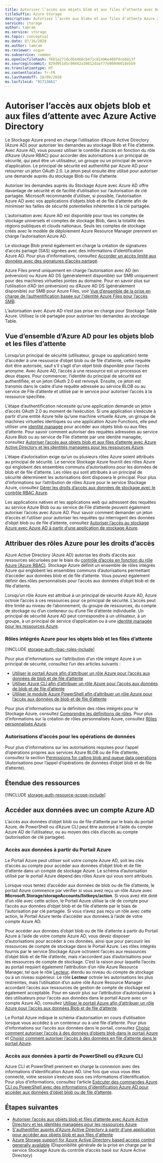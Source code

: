 ```yaml
---
title: Autoriser l’accès aux objets blob et aux files d’attente avec Active Directory
titleSuffix: Azure Storage
description: Autorisez l’accès aux blobs et aux files d’attente Azure à l’aide d’Azure Active Directory (Azure AD). Attribuez des rôles Azure pour les droits d’accès. Accédez aux données avec un compte Azure AD.
services: storage
author: tamram
ms.service: storage
ms.topic: conceptual
ms.date: 07/16/2020
ms.author: tamram
ms.reviewer: ozgun
ms.subservice: common
ms.openlocfilehash: f681a271dcd64468cb471c81496e489f0ce8413f
ms.sourcegitcommit: 829d951d5c90442a38012daaf77e86046018e5b9
ms.translationtype: HT
ms.contentlocale: fr-FR
ms.lasthandoff: 10/09/2020
ms.locfileid: "91713661"
---
```

# <a name="authorize-access-to-blobs-and-queues-using-azure-active-directory"></a>Autoriser l’accès aux objets blob et aux files d’attente avec Azure Active Directory

Le Stockage Azure prend en charge l’utilisation d’Azure Active Directory (Azure AD) pour autoriser les demandes au stockage Blob et File d’attente. Avec Azure AD, vous pouvez utiliser le contrôle d’accès en fonction du rôle d’Azure (Azure RBAC) pour accorder des autorisations à un principal de sécurité, qui peut être un utilisateur, un groupe ou un principal de service d’application. Le principal de sécurité est authentifié par Azure AD pour retourner un jeton OAuth 2.0. Le jeton peut ensuite être utilisé pour autoriser une demande auprès du stockage Blob ou File d’attente.

Autoriser les demandes auprès du Stockage Azure avec Azure AD offre davantage de sécurité et de facilité d’utilisation sur l’autorisation de clé partagée. Microsoft recommande d’utiliser, si possible, l’autorisation Azure AD avec vos applications d’objets blob et de file d’attente afin de minimiser les failles de sécurité potentielles inhérentes à la clé partagée.

L’autorisation avec Azure AD est disponible pour tous les comptes de stockage universels et comptes de stockage Blob, dans la totalité des régions publiques et clouds nationaux. Seuls les comptes de stockage créés avec le modèle de déploiement Azure Resource Manager prennent en charge l’autorisation Azure AD.

Le stockage Blob prend également en charge la création de signatures d’accès partagé (SAS) signées avec des informations d’identification Azure AD. Pour plus d’informations, consultez [Accorder un accès limité aux données avec des signatures d’accès partagé](storage-sas-overview.md).

Azure Files prend uniquement en charge l’autorisation avec AD (en préversion) ou Azure AD DS (généralement disponible) sur SMB uniquement pour des machines virtuelles jointes au domaine. Pour en savoir plus sur l’utilisation d’AD (en préversion) ou d’Azure AD DS (généralement disponible) sur SMB pour Azure Files, voir [Vue d’ensemble de la prise en charge de l’authentification basée sur l’identité Azure Files pour l’accès SMB](../files/storage-files-active-directory-overview.md).

L’autorisation avec Azure AD n’est pas prise en charge pour Stockage Table Azure. Utilisez la clé partagée pour autoriser les demandes au stockage Table.

## <a name="overview-of-azure-ad-for-blobs-and-queues"></a>Vue d’ensemble d’Azure AD pour les objets blob et les files d’attente

Lorsqu’un principal de sécurité (utilisateur, groupe ou application) tente d’accéder à une ressource d’objet blob ou de file d’attente, cette requête doit être autorisée, sauf s’il s’agit d’un objet blob disponible pour l’accès anonyme. Avec Azure AD, l’accès à une ressource est un processus en deux étapes. Pour commencer, l’identité du principal de sécurité est authentifiée, et un jeton OAuth 2.0 est renvoyé. Ensuite, ce jeton est transmis dans le cadre d’une requête adressée au service BLOB ou au service de File d’attente et utilisé par le service pour autoriser l’accès à la ressource spécifiée.

L’étape d’authentification nécessite qu’une application demande un jeton d’accès OAuth 2.0 au moment de l’exécution. Si une application s’exécute à partir d’une entité Azure telle qu’une machine virtuelle Azure, un groupe de machines virtuelles identiques ou une application Azure Functions, elle peut utiliser une [identité managée](../../active-directory/managed-identities-azure-resources/overview.md) pour accéder aux objets blob ou aux files d’attente. Pour savoir comment autoriser des requêtes adressées au service Azure Blob ou au service de File d’attente par une identité managée, consultez [Autoriser l’accès aux objets blob et aux files d’attente avec Azure Active Directory et les identités managées pour les ressources Azure](storage-auth-aad-msi.md).

L’étape d’autorisation exige qu’un ou plusieurs rôles Azure soient attribués au principal de sécurité. Le service Stockage Azure fournit des rôles Azure qui englobent des ensembles communs d’autorisations pour les données de blob et de file d’attente. Les rôles qui sont attribués à un principal de sécurité déterminent les autorisations dont disposera le principal. Pour plus d’informations sur l’attribution de rôles Azure pour le service Stockage Azure, consultez [Gérer les droits d’accès aux données de stockage avec le contrôle RBAC Azure](storage-auth-aad-rbac.md).

Les applications natives et les applications web qui adressent des requêtes au service Azure Blob ou au service de File d’attente peuvent également autoriser l’accès avec Azure AD. Pour savoir comment demander un jeton d’accès et l’utiliser pour autoriser les requêtes qui interrogent des données d’objet blob ou de file d’attente, consultez [Autoriser l’accès au stockage Azure avec Azure AD à partir d’une application de stockage Azure](storage-auth-aad-app.md).

## <a name="assign-azure-roles-for-access-rights"></a>Attribuer des rôles Azure pour les droits d’accès

Azure Active Directory (Azure AD) autorise les droits d’accès aux ressources sécurisées par le biais du [contrôle d’accès en fonction du rôle Azure (Azure RBAC)](../../role-based-access-control/overview.md). Stockage Azure définit un ensemble de rôles intégrés Azure qui englobent les ensembles communs d’autorisations permettant d’accéder aux données blob et de file d’attente. Vous pouvez également définir des rôles personnalisés pour l’accès aux données d’objet blob et de file d’attente.

Lorsqu’un rôle Azure est attribué à un principal de sécurité Azure AD, Azure octroie l’accès à ces ressources pour ce principal de sécurité. L’accès peut être limité au niveau de l’abonnement, du groupe de ressources, du compte de stockage ou d’un conteneur ou d’une file d’attente individuelle. Un principal de sécurité Azure AD peut correspondre à un utilisateur, à un groupe, à un principal de service d’application ou à une [identité managée pour les ressources Azure](../../active-directory/managed-identities-azure-resources/overview.md).

### <a name="azure-built-in-roles-for-blobs-and-queues"></a>Rôles intégrés Azure pour les objets blob et les files d’attente

[!INCLUDE [storage-auth-rbac-roles-include](../../../includes/storage-auth-rbac-roles-include.md)]

Pour plus d’informations sur l’attribution d’un rôle intégré Azure à un principal de sécurité, consultez l’un des articles suivants :

- [Utiliser le portail Azure afin d’attribuer un rôle Azure pour l’accès aux données de blob et de file d’attente](storage-auth-aad-rbac-portal.md)
- [Utiliser Azure CLI afin d’attribuer un rôle Azure pour l’accès aux données de blob et de file d’attente](storage-auth-aad-rbac-cli.md)
- [Utiliser le module Azure PowerShell afin d’attribuer un rôle Azure pour l’accès aux données de blob et de file d’attente](storage-auth-aad-rbac-powershell.md)

Pour plus d’informations sur la définition des rôles intégrés pour le Stockage Azure, consultez [Comprendre les définitions de rôles](../../role-based-access-control/role-definitions.md#management-and-data-operations). Pour plus d’informations sur la création de rôles personnalisés Azure, consultez [Rôles personnalisés Azure](../../role-based-access-control/custom-roles.md).

### <a name="access-permissions-for-data-operations"></a>Autorisations d’accès pour les opérations de données

Pour plus d’informations sur les autorisations requises pour l’appel d’opérations propres aux services Azure BLOB ou de File d’attente, consultez la section [Permissions for calling blob and queue data operations](https://docs.microsoft.com/rest/api/storageservices/authorize-with-azure-active-directory#permissions-for-calling-blob-and-queue-data-operations) (Autorisations pour l’appel d’opérations de données d’objet blob et de file d’attente).

## <a name="resource-scope"></a>Étendue des ressources

[!INCLUDE [storage-auth-resource-scope-include](../../../includes/storage-auth-resource-scope-include.md)]

## <a name="access-data-with-an-azure-ad-account"></a>Accéder aux données avec un compte Azure AD

L’accès aux données d’objet blob ou de file d’attente par le biais du portail Azure, de PowerShell ou d’Azure CLI peut être autorisé à l’aide du compte Azure AD de l’utilisateur, ou au moyen des clés d’accès au compte (autorisation de clé partagée).

### <a name="data-access-from-the-azure-portal"></a>Accès aux données à partir du Portail Azure

Le Portail Azure peut utiliser soit votre compte Azure AD, soit les clés d’accès au compte pour accéder aux données d’objet blob et de file d’attente dans un compte de stockage Azure. Le schéma d’autorisation utilisé par le portail Azure dépend des rôles Azure qui vous sont attribués.

Lorsque vous tentez d’accéder aux données de blob ou de file d’attente, le portail Azure commence par vérifier si vous avez reçu un rôle Azure avec **Microsoft.Storage/storageAccounts/listkeys/action**. Si vous avez été doté d’un rôle avec cette action, le Portail Azure utilise la clé de compte pour l’accès aux données d’objet blob et de file d’attente par le biais de l’autorisation par clé partagée. Si vous n’avez pas reçu un rôle avec cette action, le Portail Azure tente d’accéder aux données à l’aide de votre compte Azure AD.

Pour accéder aux données d’objet blob ou de file d’attente à partir du Portail Azure à l’aide de votre compte Azure AD, vous devez disposer d’autorisations pour accéder à ces données, ainsi que pour parcourir les ressources de compte de stockage dans le Portail Azure. Les rôles intégrés fournis par le service Stockage Azure octroient l’accès aux ressources d’objet blob et de file d’attente, mais n’accordent pas d’autorisations pour les ressources de compte de stockage. C’est la raison pour laquelle l’accès au portail requiert également l’attribution d’un rôle Azure Resource Manager, tel que le rôle [Lecteur](../../role-based-access-control/built-in-roles.md#reader), étendu au niveau du compte de stockage ou à un niveau supérieur. Le rôle **Lecteur** octroie les autorisations les plus restreintes, mais l’utilisation d’un autre rôle Azure Resource Manager accordant l’accès aux ressources de gestion de compte de stockage est également acceptable. Pour en savoir plus sur l’attribution d’autorisations à des utilisateurs pour l’accès aux données dans le portail Azure avec un compte Azure AD, consultez [Utiliser le portail Azure afin d’attribuer un rôle Azure pour l’accès aux données Blob et de file d’attente](storage-auth-aad-rbac-portal.md).

Le Portail Azure indique le schéma d’autorisation en cours d’utilisation lorsque vous accédez à un conteneur ou à une file d’attente. Pour plus d’informations sur l’accès aux données dans le portail, consultez [Choisir comment autoriser l’accès à des données d’objets blob dans le portail Azure](../blobs/authorize-blob-access-portal.md) et [Choisir comment autoriser l’accès à des données en file d’attente dans le portail Azure](../queues/authorize-queue-access-portal.md).

### <a name="data-access-from-powershell-or-azure-cli"></a>Accès aux données à partir de PowerShell ou d’Azure CLI

Azure CLI et PowerShell prennent en charge la connexion avec des informations d’identification Azure AD. Une fois que vous vous êtes connecté, votre session s’exécute sous ces informations d’identification. Pour plus d’informations, consultez l’article [Exécuter des commandes Azure CLI ou PowerShell avec des informations d’identification Azure AD pour accéder aux données d’objet blob ou de file d’attente](authorize-active-directory-powershell.md).

## <a name="next-steps"></a>Étapes suivantes

- [Autoriser l’accès aux objets blob et files d’attente avec Azure Active Directory et les identités managées pour les ressources Azure](storage-auth-aad-msi.md)
- [S'authentifier auprès d'Azure Active Directory à partir d'une application pour accéder aux objets blob et aux files d'attente](storage-auth-aad-app.md)
- [Azure Storage support for Azure Active Directory based access control generally available](https://azure.microsoft.com/blog/azure-storage-support-for-azure-ad-based-access-control-now-generally-available/) (Disponibilité générale de la prise en charge par le service Stockage Azure du contrôle d’accès basé sur Azure Active Directory)
